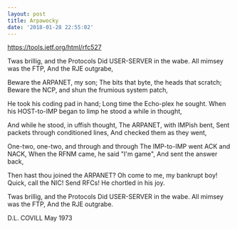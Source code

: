 ```yaml
---
layout: post
title: Arpawocky
date: '2018-01-28 22:55:02'
---
```


https://tools.ietf.org/html/rfc527

Twas brillig, and the Protocols
Did USER-SERVER in the wabe.
All mimsey was the FTP,
And the RJE outgrabe,

Beware the ARPANET, my son;
The bits that byte, the heads that scratch;
Beware the NCP, and shun
the frumious system patch,

He took his coding pad in hand;
Long time the Echo-plex he sought.
When his HOST-to-IMP began to limp
he stood a while in thought,

And while he stood, in uffish thought,
The ARPANET, with IMPish bent,
Sent packets through conditioned lines,
And checked them as they went,

One-two, one-two, and through and through
The IMP-to-IMP went ACK and NACK,
When the RFNM came, he said "I'm game",
And sent the answer back,

Then hast thou joined the ARPANET?
Oh come to me, my bankrupt boy!
Quick, call the NIC! Send RFCs!
He chortled in his joy.

Twas brillig, and the Protocols
Did USER-SERVER in the wabe.
All mimsey was the FTP,
And the RJE outgrabe.

D.L. COVILL
May 1973